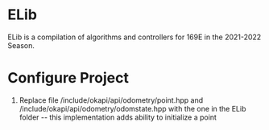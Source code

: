 # ELib

ELib is a compilation of algorithms and controllers for 169E in the 2021-2022 Season. 

# Configure Project
1. Replace file /include/okapi/api/odometry/point.hpp and /include/okapi/api/odometry/odomstate.hpp with the one in the ELib folder
-- this implementation adds ability to initialize a point